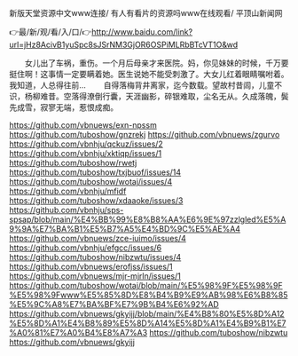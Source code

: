 新版天堂资源中文www连接/
有人有看片的资源吗www在线观看/
平顶山新闻网

👉最/新/观/看/入/口/👉http://www.baidu.com/link?url=jHz8AcivB1yuSpc8sJSrNM3GjOR6OSPiMLRbBTcVT1O&wd


　　女儿出了车祸，重伤。一个月后母亲才来医院。妈，你见妹妹的时候，千万要挺住啊！这事情一定要瞒着她。医生说她不能受刺激了。大女儿红着眼睛嘱咐着。我知道，人总得往前...
　　自得落梅背井离家，迄今数载。望故村昔闾，儿童不识，杨柳难昔。空落得潦倒行囊，天涯幽影，碎银难取，尘名无从。久成落魄，鬓先成雪，寂寥无端，惹恨成痴。


https://github.com/vbnuews/exn-npssm
https://github.com/tuboshow/gnzrekj
https://github.com/vbnuews/zgurvo
https://github.com/vbnhju/qckuz/issues/2
https://github.com/vbnhju/xktiqp/issues/1
https://github.com/tuboshow/rwetj
https://github.com/tuboshow/txjbuof/issues/14
https://github.com/tuboshow/wotaj/issues/4
https://github.com/vbnhju/mfidf
https://github.com/tuboshow/xdaaoke/issues/3
https://github.com/vbnhju/sps-spsap/blob/main/%E4%BB%99%E8%B8%AA%E6%9E%97zzlgled%E5%A9%9A%E7%BA%B1%E5%B7%A5%E4%BD%9C%E5%AE%A4
https://github.com/vbnuews/zce-iuimo/issues/4
https://github.com/vbnhju/efgcc/issues/6
https://github.com/tuboshow/nibzwtu/issues/4
https://github.com/vbnuews/erofjss/issues/1
https://github.com/vbnuews/mjr-mjrln/issues/1
https://github.com/tuboshow/wotaj/blob/main/%E5%98%9F%E5%98%9F%E5%98%9Fwww%E5%85%8D%E8%B4%B9%E9%AB%98%E6%B8%85%E5%9C%A8%E7%BA%BF%E7%9B%B4%E6%92%AD
https://github.com/vbnuews/gkyijj/blob/main/%E4%B8%80%E5%8D%A12%E5%8D%A1%E4%B8%89%E5%8D%A14%E5%8D%A1%E4%B9%B1%E7%A0%81%E7%A0%B4%E8%A7%A3
https://github.com/tuboshow/nibzwtu
https://github.com/vbnuews/gkyijj
